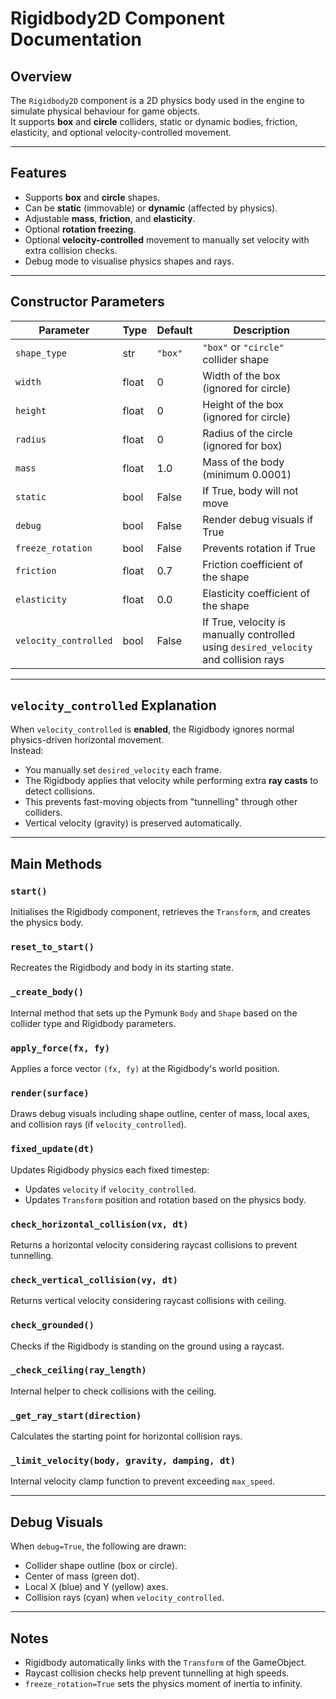 # Rigidbody2D Component Documentation

## Overview
The `Rigidbody2D` component is a 2D physics body used in the engine to simulate physical behaviour for game objects.  
It supports **box** and **circle** colliders, static or dynamic bodies, friction, elasticity, and optional velocity-controlled movement.

---

## Features
- Supports **box** and **circle** shapes.
- Can be **static** (immovable) or **dynamic** (affected by physics).
- Adjustable **mass**, **friction**, and **elasticity**.
- Optional **rotation freezing**.
- Optional **velocity-controlled** movement to manually set velocity with extra collision checks.
- Debug mode to visualise physics shapes and rays.

---

## Constructor Parameters

| Parameter            | Type    | Default | Description |
|---------------------|---------|---------|-------------|
| `shape_type`        | str     | `"box"` | `"box"` or `"circle"` collider shape |
| `width`             | float   | 0       | Width of the box (ignored for circle) |
| `height`            | float   | 0       | Height of the box (ignored for circle) |
| `radius`            | float   | 0       | Radius of the circle (ignored for box) |
| `mass`              | float   | 1.0     | Mass of the body (minimum 0.0001) |
| `static`            | bool    | False   | If True, body will not move |
| `debug`             | bool    | False   | Render debug visuals if True |
| `freeze_rotation`   | bool    | False   | Prevents rotation if True |
| `friction`          | float   | 0.7     | Friction coefficient of the shape |
| `elasticity`        | float   | 0.0     | Elasticity coefficient of the shape |
| `velocity_controlled` | bool  | False   | If True, velocity is manually controlled using `desired_velocity` and collision rays |

---

## `velocity_controlled` Explanation
When `velocity_controlled` is **enabled**, the Rigidbody ignores normal physics-driven horizontal movement.  
Instead:  
- You manually set `desired_velocity` each frame.  
- The Rigidbody applies that velocity while performing extra **ray casts** to detect collisions.  
- This prevents fast-moving objects from "tunnelling" through other colliders.  
- Vertical velocity (gravity) is preserved automatically.  

---

## Main Methods

### `start()`
Initialises the Rigidbody component, retrieves the `Transform`, and creates the physics body.

### `reset_to_start()`
Recreates the Rigidbody and body in its starting state.

### `_create_body()`
Internal method that sets up the Pymunk `Body` and `Shape` based on the collider type and Rigidbody parameters.

### `apply_force(fx, fy)`
Applies a force vector `(fx, fy)` at the Rigidbody's world position.

### `render(surface)`
Draws debug visuals including shape outline, center of mass, local axes, and collision rays (if `velocity_controlled`).

### `fixed_update(dt)`
Updates Rigidbody physics each fixed timestep:  
- Updates `velocity` if `velocity_controlled`.  
- Updates `Transform` position and rotation based on the physics body.

### `check_horizontal_collision(vx, dt)`  
Returns a horizontal velocity considering raycast collisions to prevent tunnelling.

### `check_vertical_collision(vy, dt)`  
Returns vertical velocity considering raycast collisions with ceiling.

### `check_grounded()`  
Checks if the Rigidbody is standing on the ground using a raycast.

### `_check_ceiling(ray_length)`  
Internal helper to check collisions with the ceiling.

### `_get_ray_start(direction)`  
Calculates the starting point for horizontal collision rays.

### `_limit_velocity(body, gravity, damping, dt)`  
Internal velocity clamp function to prevent exceeding `max_speed`.

---

## Debug Visuals
When `debug=True`, the following are drawn:  
- Collider shape outline (box or circle).  
- Center of mass (green dot).  
- Local X (blue) and Y (yellow) axes.  
- Collision rays (cyan) when `velocity_controlled`.

---

## Notes
- Rigidbody automatically links with the `Transform` of the GameObject.  
- Raycast collision checks help prevent tunnelling at high speeds.  
- `freeze_rotation=True` sets the physics moment of inertia to infinity.  

